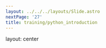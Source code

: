 ```yaml
---
layout: ../../../layouts/Slide.astro
nextPage: '27'
title: training/python_introduction
---
```



layout: center
